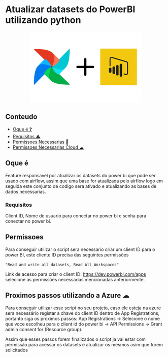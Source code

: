 # Atualizar datasets do PowerBI utilizando python

<p align="center">
  <img src="/src/airflow+power_bi.png" width="350" title="Airflow com power bi" alt="airflow">
</p>

## Conteudo

- [Oque é ❓](#getting_started)
- [Requisitos ⚠ ](#requisitos)
- [Permissoes Necessarias 🔐](#Permissoes_Necessarias)
- [Permissoes Necessarias Cloud ☁](#Azure)


## Oque é <a name = "getting_started"></a>

Feature responsavel por atualizar os datasets do power bi que pode ser usado com airflow, assim que uma base for atualizada pelo airflow logo em seguida este conjunto de codigo sera ativado e atualizando as bases de dados necessarias.

### Requisitos <a name = "requisitos"></a>

Client ID, Nome de usuario para conectar no power bi e senha para conectar no power bi.

## Permissoes <a name = "Permissoes_Necessarias"></a>

Para conseguir utilizar o script sera necessario criar um client ID para o power BI, este cliente ID 
precisa das seguintes permissões 
```
"Read and write all datasets, Read All Workspaces"
```
Link de acesso para criar o client ID: https://dev.powerbi.com/apps selecione as permissões necessarias mencionadas anteriormente.

## Proximos passos utilizando a Azure ☁ <a name = "Azure"></a>

Para conseguir utilizar esse script no seu projeto, caso ele esteja na azure sera necessário registar a chave do client ID dentro 
de App Registrations, portanto siga os proximos passos: App Registrations -> Selecione o nome que voce escolheu para o client id do power bi -> API Permissions -> Grant admin consent for (Resource group).  

Assim que esses passos forem finalizados o script ja vai estar com permissão para acessar os datasets e atualizar os mesmos asim que forem solicitados 